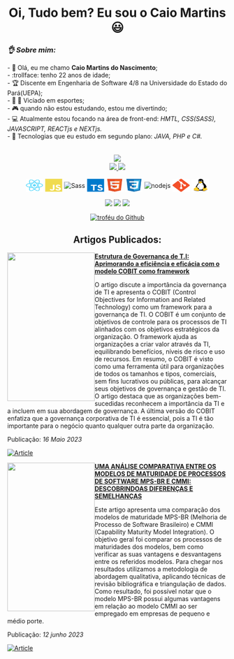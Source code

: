 <div>
  <h1 align="center">Oi, Tudo bem? Eu sou o Caio Martins 😃️</h1>

  


 ### <i> 👌 Sobre mim:</i>
<div align=""> 
   - 🐺 Olá, eu me chamo <b> Caio Martins do Nascimento</b>;<br>
   - :trollface: tenho 22 anos de idade; <br>
   - 🏆 Discente em Engenharia de Software 4/8 na Universidade do Estado do Pará(UEPA); <br>
   - 🏀 💪 Vicíado em esportes; <br>
   - 🎮 quando não estou estudando, estou me divertindo; <br>
   - 💻 Atualmente estou focando na área de front-end: <i> HMTL, CSS(SASS), JAVASCRIPT, REACTjs e NEXTjs.</i><br>
   - 🥈 Tecnologias que eu estudo em segundo plano: <i>JAVA, PHP e C#.</i>
  
</div>
<br>
<br>
 <div align="center">
      <img height="160em" src="http://github-readme-streak-stats.herokuapp.com?user=CaioMartinss&theme=chartreuse-dark&hide_border=false&locale=pt-br(https://git.io/streak-stats)"></img>
  </div>
  
<div align="center">
  <a href="https://github.com/CaioMartinss">
    <img height="150em" src="https://github-readme-stats.vercel.app/api?username=CaioMartinss&count_private=true&include_all_commits=true&show_icons=true&theme=chartreuse-dark&hide_border=false&show_owner=true"/>
    <img height="150em" src="https://github-readme-stats.vercel.app/api/top-langs/?username=CaioMartinss&theme=chartreuse-dark&hide_border=false&&layout=compact"/>
  </a>
</div>

<div align="center" valign="top"><br>
  <img align="center" alt="React" height="30" width="40" src="https://raw.githubusercontent.com/devicons/devicon/master/icons/react/react-original.svg">
<!--   <img align="center" alt="Redux" height="30" width="40" src="https://raw.githubusercontent.com/devicons/devicon/master/icons/redux/redux-original.svg"> -->
  <img align="center" alt="Js" height="30" width="40" src="https://raw.githubusercontent.com/devicons/devicon/master/icons/javascript/javascript-plain.svg">
  <img align="center" alt="Sass" height="30" width="40" src="https://cdn.jsdelivr.net/gh/devicons/devicon/icons/sass/sass-original.svg">
  <img align="center" alt="Js" height="30" width="40" src="https://raw.githubusercontent.com/devicons/devicon/master/icons/typescript/typescript-plain.svg">
  <img align="center" alt="HTML" height="30" width="40" src="https://raw.githubusercontent.com/devicons/devicon/master/icons/html5/html5-original.svg">
  <img align="center" alt="CSS" height="30" width="40" src="https://raw.githubusercontent.com/devicons/devicon/master/icons/css3/css3-original.svg">
  <img align="center" alt="nodejs" height="30" width="40" src="https://cdn.worldvectorlogo.com/logos/nodejs-icon.svg">
<!--   <img align="center" alt="Wa-Jest" height="30" width="40" src="https://cdn.jsdelivr.net/gh/devicons/devicon/icons/jest/jest-plain.svg"> -->
  <img align="center" alt="git" height="30" width="40" src="https://raw.githubusercontent.com/devicons/devicon/master/icons/git/git-original.svg">
<!--   <img align="center" alt="github" height="35" width="35" src="/assets/GitHub.png"> -->
<!--   <img align="center" alt="github" height="30" width="40" src="https://raw.githubusercontent.com/devicons/devicon/master/icons/github/github-original.svg"> -->
  <img align="center" alt="linux" height="30" width="40" src="https://raw.githubusercontent.com/devicons/devicon/master/icons/linux/linux-original.svg">
</div><br>

<div align="center">
  <a href="https://www.instagram.com/caiomartinxs__/" target="_blank"><img src="https://img.shields.io/badge/-Instagram-%23E4405F?style=for-the-badge&logo=instagram&logoColor=white" target="_blank"></a>
  <a href="https://www.linkedin.com/in/caio-martinss/" target="_blank"><img src="https://img.shields.io/badge/-LinkedIn-%230077B5?style=for-the-badge&logo=linkedin&logoColor=white" target="_blank"></a> 
  <a href="mailto:martinscaio29@gmail.com"><img src="https://img.shields.io/badge/-Gmail-%23333?style=for-the-badge&logo=gmail&logoColor=white" target="_blank"></a>
</div>
         
<p align="center">
  <a href="https://github.com/ryo-ma/github-profile-trophy">
    <img src="https://github-profile-trophy.vercel.app/?username=CaioMartinss&theme=gruvbox&row=1" alt="troféu do Github">
  </a>
</p>







  
  <h2 align="center"> Artigos Publicados: </h2>
 
 
 
[<img src="https://github.com/CaioMartinss/CaioMartinss/assets/83457944/b4202133-bc97-42ff-9f8a-e9ccca99b236" align="left" width="200"  height="340"/>](http://sevenpublicacoes.com.br/index.php/editora/article/view/1351)
        **[Estrutura de Governança de T.I: Aprimorando a eficiência e eficácia  com o modelo COBIT como framework](http://sevenpublicacoes.com.br/index.php/editora/article/view/1351)**
        
   O artigo discute a importância da governança de TI e apresenta o COBIT (Control Objectives for Information and Related Technology) como um framework para a governança de TI. O COBIT é um conjunto de objetivos de controle para os processos de TI alinhados com os objetivos estratégicos da organização. O framework ajuda as organizações a criar valor através da TI, equilibrando benefícios, níveis de risco e uso de recursos. Em resumo, o COBIT é visto como uma ferramenta útil para organizações de todos os tamanhos e tipos, comerciais, sem fins lucrativos ou públicas, para alcançar seus objetivos de governança e gestão de TI. O artigo destaca que as organizações bem-sucedidas reconhecem a importância da TI e a incluem em sua abordagem de governança. A última versão do COBIT enfatiza que a governança corporativa de TI é essencial, pois a TI é tão importante para o negócio quanto qualquer outra parte da organização.

 Publicação: *16 Maio 2023*        
 
 [![Article](https://img.shields.io/badge/Article-Read-blue)](http://sevenpublicacoes.com.br/index.php/editora/article/view/1351)



 
[<img src="https://github.com/CaioMartinss/CaioMartinss/assets/83457944/b4202133-bc97-42ff-9f8a-e9ccca99b236" align="left" width="200"  height="340"/>](https://ojs.revistacontemporanea.com/ojs/index.php/home/article/view/883)
        **[UMA ANÁLISE COMPARATIVA ENTRE OS MODELOS DE  MATURIDADE  DE  PROCESSOS  DE  SOFTWARE MPS-BR E CMMI: DESCOBRINDOAS DIFERENÇAS E SEMELHANÇAS](https://ojs.revistacontemporanea.com/ojs/index.php/home/article/view/883)**
        
   Este   artigo   apresenta   uma   comparação   dos   modelos   de maturidade MPS-BR (Melhoria  de Processo de Software Brasileiro) e CMMI (Capability  Maturity  Model  Integration).  O  objetivo  geral  foi  comparar  os processos  de  maturidades  dos  modelos,  bem  como  verificar  as  suas vantagens  e  desvantagens  entre  os  referidos  modelos.  Para  chegar  nos resultados  utilizamos  a  metodologia  de  abordagem  qualitativa,  aplicando técnicas de  revisão bibliográfica e triangulação de dados. Como resultado, foi  possível  notar  que  o  modelo  MPS-BR  possui  algumas  vantagens  em relação  ao  modelo  CMMI  ao  ser  empregado  em  empresas  de  pequeno  e médio porte.

 Publicação: *12 junho 2023*        
 
 [![Article](https://img.shields.io/badge/Article-Read-blue)](http://sevenpublicacoes.com.br/index.php/editora/article/view/1351)












<!-- <div align="center">
  <a href="https://github.com/CaioMartinss/Lista_simples">
    <img align="center" src="https://github-readme-stats.vercel.app/api/pin/?username=CaioMartinss&repo=lista_simples" />
  </a>
  
  
  <a href="https://github.com/CaioMartinss/calculadora">
    <img align="center" src="https://github-readme-stats.vercel.app/api/pin/?username=CaioMartinss&repo=calculadora" />
  </a>

</div>

 -->






<!--## Version
[Português 🇧🇷](./README.md)  |  [Inglês sem emojis 🇺🇸](./README-en.md) | [Portugues sem logo  🇧🇷](./README-sem-logo.md) -->
         

